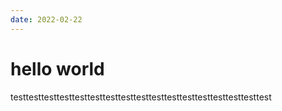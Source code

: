 ```yaml
---
date: 2022-02-22
---
```

# hello world

testtesttesttesttesttesttesttesttesttesttesttesttesttesttesttesttest
